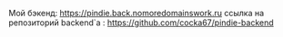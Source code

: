 Мой бэкенд: https://pindie.back.nomoredomainswork.ru
ссылка на репозиторий backend`a : https://github.com/cocka67/pindie-backend